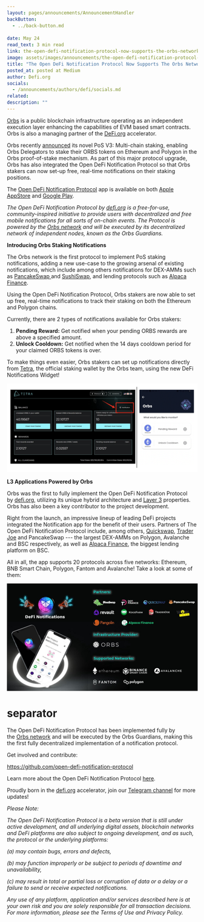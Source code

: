 ```yaml
---
layout: pages/announcements/AnnouncementHandler
backButton:
  - ../back-button.md

date: May 24
read_text: 3 min read
link: the-open-defi-notification-protocol-now-supports-the-orbs-network
image: assets/images/announcements/the-open-defi-notification-protocol-now-supports-the-orbs-network/main.jpeg
title: "The Open DeFi Notification Protocol Now Supports The Orbs Network"
posted_at: posted at Medium
author: Defi.org
socials:
  - /announcements/authors/defi/socials.md
related:
description: ""
---
```


[Orbs](https://www.orbs.com/) is a public blockchain infrastructure operating as an independent execution layer enhancing the capabilities of EVM based smart contracts. Orbs is also a managing partner of the [DeFi.org](https://defi.org/) accelerator.

Orbs recently [announced](https://www.orbs.com/polygon-staking/) its novel PoS V3: Multi-chain staking, enabling Orbs Delegators to stake their ORBS tokens on Ethereum and Polygon in the Orbs proof-of-stake mechanism. As part of this major protocol upgrade, Orbs has also integrated the Open DeFi Notification Protocol so that Orbs stakers can now set-up free, real-time notifications on their staking positions.

The [Open DeFi Notification Protocol](https://defi.org/notifications/) app is available on both [Apple AppStore](https://apps.apple.com/il/app/defi-notifications/id1588243632) and [Google Play](https://play.google.com/store/apps/details?id=com.orbs.openDefiNotificationsApp).

_The Open DeFi Notification Protocol by _[_defi.org_](https://defi.org/)_ is a free-for-use, community-inspired initiative to provide users with decentralized and free mobile notifications for all sorts of on-chain events. The Protocol is powered by the _[_Orbs network_](https://www.orbs.com/)_ and will be executed by its decentralized network of independent nodes, known as the Orbs Guardians._

**Introducing Orbs Staking Notifications**

The Orbs network is the first protocol to implement PoS staking notifications, adding a new use-case to the growing arsenal of existing notifications, which include among others notifications for DEX-AMMs such as [PancakeSwap ](https://medium.com/@defiorg/the-open-defi-notification-protocol-now-supports-pancakeswap-dex-b13cdac9e2d1)and [SushiSwap](https://medium.com/@defiorg/the-open-defi-notification-protocol-now-supports-alpaca-finance-c99213c5f72d), and lending protocols such as [Alpaca Finance](https://medium.com/@defiorg/the-open-defi-notification-protocol-now-supports-alpaca-finance-c99213c5f72d).

Using the Open DeFi Notification Protocol, Orbs stakers are now able to set up free, real-time notifications to track their staking on both the Ethereum and Polygon chains.

Currently, there are 2 types of notifications available for Orbs stakers:

1.  **Pending Reward:** Get notified when your pending ORBS rewards are above a specified amount.
2.  **Unlock Cooldown:** Get notified when the 14 days cooldown period for your claimed ORBS tokens is over.

To make things even easier, Orbs stakers can set up notifications directly from [Tetra](https://staking.orbs.network/), the official staking wallet by the Orbs team, using the new DeFi Notifications Widget!

![](/assets/images/announcements/the-open-defi-notification-protocol-now-supports-the-orbs-network/2.png)

**L3 Applications Powered by Orbs**

Orbs was the first to fully implement the Open DeFi Notification Protocol by [defi.org](https://defi.org/), utilizing its unique hybrid architecture and [Layer 3](https://www.orbs.com/How-Orbs-Hybrid-Architecture-Is-Becoming-a-Game-Changer-in-DeFi/) properties. Orbs has also been a key contributor to the project development.

Right from the launch, an impressive lineup of leading DeFi projects integrated the Notification app for the benefit of their users. Partners of The Open DeFi Notification Protocol include, among others, [Quickswap](https://quickswap.exchange/#/swap), [Trader Joe](https://traderjoexyz.com/home#/home) and PancakeSwap --- the largest DEX-AMMs on Polygon, Avalanche and BSC respectively, as well as [Alpaca Finance](https://app.alpacafinance.org/farm), the biggest lending platform on BSC.

All in all, the app supports 20 protocols across five networks: Ethereum, BNB Smart Chain, Polygon, Fantom and Avalanche! Take a look at some of them:

![](/assets/images/announcements/the-open-defi-notification-protocol-now-supports-the-orbs-network/3.jpeg)

# separator

The Open DeFi Notification Protocol has been implemented fully by the [Orbs network](https://www.orbs.com/) and will be executed by the Orbs Guardians, making this the first fully decentralized implementation of a notification protocol.

Get involved and contribute:

<https://github.com/open-defi-notification-protocol>

Learn more about the Open DeFi Notification Protocol [here](https://medium.com/@defiorg/introducing-open-defi-notification-protocol-95a8712a94e0).

Proudly born in the [defi.org](http://defi.org/) accelerator, join our [Telegram channel](https://t.me/defiorg) for more updates!

_Please Note:_

_The Open DeFi Notification Protocol is a beta version that is still under active development, and all underlying digital assets, blockchain networks and DeFi platforms are also subject to ongoing development, and as such, the protocol or the underlying platforms:_

_(a) may contain bugs, errors and defects,_

_(b) may function improperly or be subject to periods of downtime and unavailability,_

_(c) may result in total or partial loss or corruption of data or a delay or a failure to send or receive expected notifications._

_Any use of any platform, application and/or services described here is at your own risk and you are solely responsible for all transaction decisions. For more information, please see the Terms of Use and Privacy Policy._
